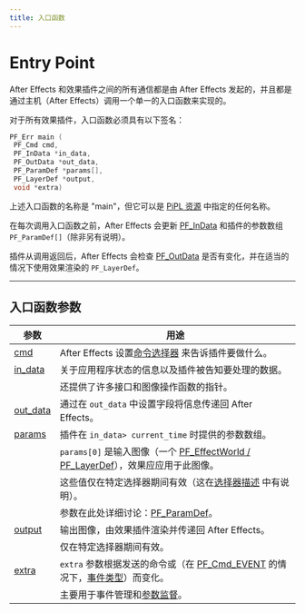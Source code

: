```yaml
---
title: 入口函数
---
```

# Entry Point

After Effects 和效果插件之间的所有通信都是由 After Effects 发起的，并且都是通过主机（After Effects）调用一个单一的入口函数来实现的。

对于所有效果插件，入口函数必须具有以下签名：

```cpp
PF_Err main (
 PF_Cmd cmd,
 PF_InData *in_data,
 PF_OutData *out_data,
 PF_ParamDef *params[],
 PF_LayerDef *output,
 void *extra)
```

上述入口函数的名称是 "main"，但它可以是 [PiPL 资源](../../intro/pipl-resources) 中指定的任何名称。

在每次调用入口函数之前，After Effects 会更新 [PF_InData](../PF_InData) 和插件的参数数组 `PF_ParamDef[]`（除非另有说明）。

插件从调用返回后，After Effects 会检查 [PF_OutData](../PF_OutData) 是否有变化，并在适当的情况下使用效果渲染的 `PF_LayerDef`。

---

## 入口函数参数

| 参数 | 用途 |
| --- | --- |
| [cmd](../command-selectors) | After Effects 设置[命令选择器](../command-selectors) 来告诉插件要做什么。 |
| [in_data](../PF_InData) | 关于应用程序状态的信息以及插件被告知要处理的数据。 |
| | 还提供了许多接口和图像操作函数的指针。 |
| [out_data](../PF_OutData) | 通过在 `out_data` 中设置字段将信息传递回 After Effects。 |
| [params](../parameters) | 插件在 `in_data> current_time` 时提供的参数数组。 |
| | `params[0]` 是输入图像（一个 [PF_EffectWorld / PF_LayerDef](../PF_EffectWorld)），效果应应用于此图像。 |
| | 这些值仅在特定选择器期间有效（这在[选择器描述](../command-selectors#calling-sequence) 中有说明）。 |
| | 参数在此处详细讨论：[PF_ParamDef](../PF_ParamDef)。 |
| [output](../PF_EffectWorld) | 输出图像，由效果插件渲染并传递回 After Effects。 |
| | 仅在特定选择器期间有效。 |
| [extra](../../effect-ui-events/PF_EventExtra) | `extra` 参数根据发送的命令或（在 [PF_Cmd_EVENT](../command-selectors#messaging) 的情况下，[事件类型](../../effect-ui-events/effect-ui-events)）而变化。 |
| | 主要用于事件管理和[参数监督](../../effect-details/parameter-supervision)。 |
